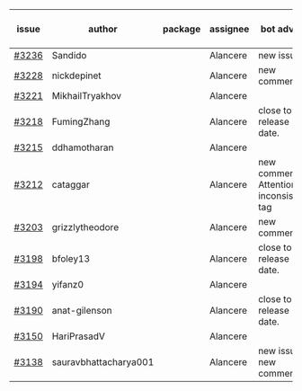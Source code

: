 | issue | author | package | assignee | bot advice | created date of issue | target release date | date from target |
| ------ | ------ | ------ | ------ | ------ | ------ | ------ | :-----: |
| [#3236](https://github.com/Azure/sdk-release-request/issues/3236) | Sandido |  | Alancere | new issue. | 09-30 | 10-17 |  |
| [#3228](https://github.com/Azure/sdk-release-request/issues/3228) | nickdepinet |  | Alancere | new comment. | 09-28 | 10-12 |  |
| [#3221](https://github.com/Azure/sdk-release-request/issues/3221) | MikhailTryakhov |  | Alancere |  | 09-28 | 10-05 |  |
| [#3218](https://github.com/Azure/sdk-release-request/issues/3218) | FumingZhang |  | Alancere | close to release date.  | 09-28 | 09-30 | -1 |
| [#3215](https://github.com/Azure/sdk-release-request/issues/3215) | ddhamotharan |  | Alancere |  | 09-27 | 10-11 |  |
| [#3212](https://github.com/Azure/sdk-release-request/issues/3212) | cataggar |  | Alancere | new comment. Attention to inconsistent tag | 09-26 | 10-31 |  |
| [#3203](https://github.com/Azure/sdk-release-request/issues/3203) | grizzlytheodore |  | Alancere | new comment. | 09-20 | 09-22 |  |
| [#3198](https://github.com/Azure/sdk-release-request/issues/3198) | bfoley13 |  | Alancere | close to release date.  | 09-19 | 10-03 | 1 |
| [#3194](https://github.com/Azure/sdk-release-request/issues/3194) | yifanz0 |  | Alancere |  | 09-19 | 10-12 |  |
| [#3190](https://github.com/Azure/sdk-release-request/issues/3190) | anat-gilenson |  | Alancere | close to release date.  | 09-18 | 10-03 | 1 |
| [#3150](https://github.com/Azure/sdk-release-request/issues/3150) | HariPrasadV |  | Alancere |  | 09-07 | 10-11 |  |
| [#3138](https://github.com/Azure/sdk-release-request/issues/3138) | sauravbhattacharya001 |  | Alancere | new issue. new comment. | 09-02 | 10-17 |  |
